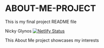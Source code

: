 # ABOUT-ME-PROJECT
This is my final project README file

Nicky Glynos
[![Netlify Status](https://api.netlify.com/api/v1/badges/86e95467-84fb-44df-9869-45f453a7f2c1/deploy-status)](https://app.netlify.com/sites/about-me-nickyg24/deploys)

This About Me project showcases my interests 

